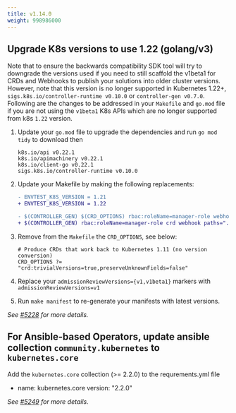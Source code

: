 ```yaml
---
title: v1.14.0
weight: 998986000
---
```


## Upgrade K8s versions to use 1.22 (golang/v3)

Note that to ensure the backwards compatibility SDK tool will try to downgrade the versions used if you need to still scaffold the v1beta1 for CRDs and Webhooks to publish your solutions into older cluster versions. However, note that this version is no longer supported in Kubernetes 1.22+, `sigs.k8s.io/controller-runtime v0.10.0` or `controller-gen v0.7.0`.
Following are the changes to be addressed in your `Makefile` and `go.mod` file if you are not using the `v1beta1` K8s APIs which are no longer supported from k8s `1.22` version.
1) Update your `go.mod` file to upgrade the dependencies and run `go mod tidy` to download then
   ```
   k8s.io/api v0.22.1
   k8s.io/apimachinery v0.22.1
   k8s.io/client-go v0.22.1
   sigs.k8s.io/controller-runtime v0.10.0
   ```
2) Update your Makefile by making the following replacements:
   ```diff
   - ENVTEST_K8S_VERSION = 1.21
   + ENVTEST_K8S_VERSION = 1.22
   ```
   ```diff
   - $(CONTROLLER_GEN) $(CRD_OPTIONS) rbac:roleName=manager-role webhook paths="./..." output:crd:artifacts:config=config/crd/bases
   + $(CONTROLLER_GEN) rbac:roleName=manager-role crd webhook paths="./..." output:crd:artifacts:config=config/crd/bases
   ```

3) Remove from the `Makefile` the `CRD_OPTIONS`, see below:
   ```
   # Produce CRDs that work back to Kubernetes 1.11 (no version conversion)
   CRD_OPTIONS ?= "crd:trivialVersions=true,preserveUnknownFields=false"
   ```
4) Replace your `admissionReviewVersions={v1,v1beta1}` markers with `admissionReviewVersions=v1`
5) Run `make manifest` to re-generate your manifests with latest versions.

_See [#5228](https://github.com/graphitehealth/operator-sdk/pull/5228) for more details._

## For Ansible-based Operators, update ansible collection `community.kubernetes` to `kubernetes.core`

Add the ``kubernetes.core`` collection (>= 2.2.0) to the requrements.yml file
- name: kubernetes.core
  version: "2.2.0"

_See [#5249](https://github.com/graphitehealth/operator-sdk/pull/5249) for more details._

